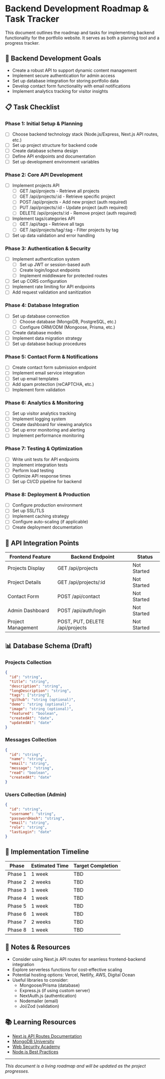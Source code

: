 # Backend Development Roadmap & Task Tracker

This document outlines the roadmap and tasks for implementing backend functionality for the portfolio website. It serves as both a planning tool and a progress tracker.

## 🎯 Backend Development Goals

- Create a robust API to support dynamic content management
- Implement secure authentication for admin access
- Set up database integration for storing portfolio data
- Develop contact form functionality with email notifications
- Implement analytics tracking for visitor insights

## 📋 Task Checklist

### Phase 1: Initial Setup & Planning

- [ ] Choose backend technology stack (Node.js/Express, Next.js API routes, etc.)
- [ ] Set up project structure for backend code
- [ ] Create database schema design
- [ ] Define API endpoints and documentation
- [ ] Set up development environment variables

### Phase 2: Core API Development

- [ ] Implement projects API
  - [ ] GET /api/projects - Retrieve all projects
  - [ ] GET /api/projects/:id - Retrieve specific project
  - [ ] POST /api/projects - Add new project (auth required)
  - [ ] PUT /api/projects/:id - Update project (auth required)
  - [ ] DELETE /api/projects/:id - Remove project (auth required)
- [ ] Implement tags/categories API
  - [ ] GET /api/tags - Retrieve all tags
  - [ ] GET /api/projects/tag/:tag - Filter projects by tag
- [ ] Set up data validation and error handling

### Phase 3: Authentication & Security

- [ ] Implement authentication system
  - [ ] Set up JWT or session-based auth
  - [ ] Create login/logout endpoints
  - [ ] Implement middleware for protected routes
- [ ] Set up CORS configuration
- [ ] Implement rate limiting for API endpoints
- [ ] Add request validation and sanitization

### Phase 4: Database Integration

- [ ] Set up database connection
  - [ ] Choose database (MongoDB, PostgreSQL, etc.)
  - [ ] Configure ORM/ODM (Mongoose, Prisma, etc.)
- [ ] Create database models
- [ ] Implement data migration strategy
- [ ] Set up database backup procedures

### Phase 5: Contact Form & Notifications

- [ ] Create contact form submission endpoint
- [ ] Implement email service integration
- [ ] Set up email templates
- [ ] Add spam protection (reCAPTCHA, etc.)
- [ ] Implement form validation

### Phase 6: Analytics & Monitoring

- [ ] Set up visitor analytics tracking
- [ ] Implement logging system
- [ ] Create dashboard for viewing analytics
- [ ] Set up error monitoring and alerting
- [ ] Implement performance monitoring

### Phase 7: Testing & Optimization

- [ ] Write unit tests for API endpoints
- [ ] Implement integration tests
- [ ] Perform load testing
- [ ] Optimize API response times
- [ ] Set up CI/CD pipeline for backend

### Phase 8: Deployment & Production

- [ ] Configure production environment
- [ ] Set up SSL/TLS
- [ ] Implement caching strategy
- [ ] Configure auto-scaling (if applicable)
- [ ] Create deployment documentation

## 🔄 API Integration Points

| Frontend Feature | Backend Endpoint | Status |
|------------------|------------------|--------|
| Projects Display | GET /api/projects | Not Started |
| Project Details  | GET /api/projects/:id | Not Started |
| Contact Form     | POST /api/contact | Not Started |
| Admin Dashboard  | POST /api/auth/login | Not Started |
| Project Management | POST, PUT, DELETE /api/projects | Not Started |

## 📊 Database Schema (Draft)

### Projects Collection
```json
{
  "id": "string",
  "title": "string",
  "description": "string",
  "longDescription": "string",
  "tags": ["string"],
  "github": "string (optional)",
  "demo": "string (optional)",
  "image": "string (optional)",
  "featured": "boolean",
  "createdAt": "date",
  "updatedAt": "date"
}
```

### Messages Collection
```json
{
  "id": "string",
  "name": "string",
  "email": "string",
  "message": "string",
  "read": "boolean",
  "createdAt": "date"
}
```

### Users Collection (Admin)
```json
{
  "id": "string",
  "username": "string",
  "passwordHash": "string",
  "email": "string",
  "role": "string",
  "lastLogin": "date"
}
```

## 🚀 Implementation Timeline

| Phase | Estimated Time | Target Completion |
|-------|----------------|-------------------|
| Phase 1 | 1 week | TBD |
| Phase 2 | 2 weeks | TBD |
| Phase 3 | 1 week | TBD |
| Phase 4 | 1 week | TBD |
| Phase 5 | 1 week | TBD |
| Phase 6 | 1 week | TBD |
| Phase 7 | 2 weeks | TBD |
| Phase 8 | 1 week | TBD |

## 📝 Notes & Resources

- Consider using Next.js API routes for seamless frontend-backend integration
- Explore serverless functions for cost-effective scaling
- Potential hosting options: Vercel, Netlify, AWS, Digital Ocean
- Useful libraries to consider:
  - Mongoose/Prisma (database)
  - Express.js (if using custom server)
  - NextAuth.js (authentication)
  - Nodemailer (email)
  - Joi/Zod (validation)

## 📚 Learning Resources

- [Next.js API Routes Documentation](https://nextjs.org/docs/api-routes/introduction)
- [MongoDB University](https://university.mongodb.com/)
- [Web Security Academy](https://portswigger.net/web-security)
- [Node.js Best Practices](https://github.com/goldbergyoni/nodebestpractices)

---

*This document is a living roadmap and will be updated as the project progresses.*
